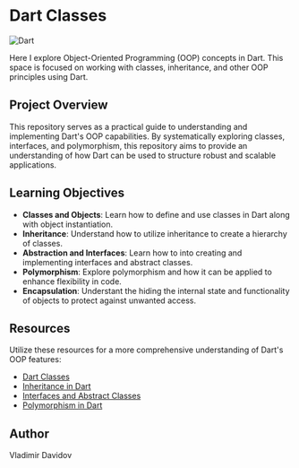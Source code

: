 # Dart Classes

![Dart](https://img.shields.io/badge/Dart-0175C2?style=for-the-badge&logo=dart&logoColor=white)

Here I explore Object-Oriented Programming (OOP) concepts in Dart. This space is focused on working with classes, inheritance, and other OOP principles using Dart.

## Project Overview

This repository serves as a practical guide to understanding and implementing Dart's OOP capabilities. By systematically exploring classes, interfaces, and polymorphism, this repository aims to provide an understanding of how Dart can be used to structure robust and scalable applications.

## Learning Objectives

- **Classes and Objects**: Learn how to define and use classes in Dart along with object instantiation.
- **Inheritance**: Understand how to utilize inheritance to create a hierarchy of classes.
- **Abstraction and Interfaces**: Learn how to into creating and implementing interfaces and abstract classes.
- **Polymorphism**: Explore polymorphism and how it can be applied to enhance flexibility in code.
- **Encapsulation**: Understant the hiding the internal state and functionality of objects to protect against unwanted access.

## Resources

Utilize these resources for a more comprehensive understanding of Dart's OOP features:

- [Dart Classes](https://dart.dev/guides/language/language-tour#classes)
- [Inheritance in Dart](https://dart.dev/guides/language/language-tour#inheritance)
- [Interfaces and Abstract Classes](https://dart.dev/guides/language/language-tour#interfaces-and-abstract-classes)
- [Polymorphism in Dart](https://dart.dev/guides/language/language-tour#adding-features-to-a-class-extends-implements-and-mixins)



## Author
Vladimir Davidov

